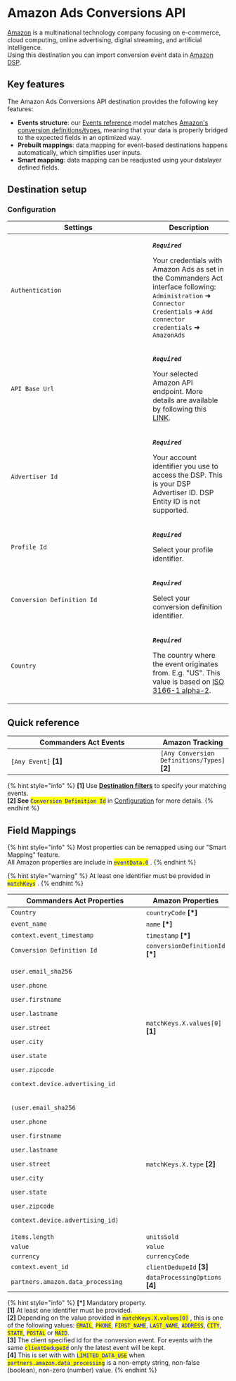 # Amazon Ads Conversions API

[Amazon](https://www.aboutamazon.eu/who-we-are) is a multinational technology company focusing on e-commerce, cloud computing, online advertising, digital streaming, and artificial intelligence.\
Using this destination you can import conversion event data in [Amazon DSP](https://advertising.amazon.com/solutions/products/amazon-dsp).

## Key features

The Amazon Ads Conversions API destination provides the following key features:

* **Events structure**: our [Events reference](https://community.commandersact.com/platform-x/developers/tracking/events-reference) model matches [Amazon's conversion definitions/types](https://advertising.amazon.com/API/docs/en-us/dsp-conversion-builder#tag/Amazon-Conversion-Definitions/operation/dspAmazonCreateConversionDefinitions), meaning that your data is properly bridged to the expected fields in an optimized way.
* **Prebuilt mappings**: data mapping for event-based destinations happens automatically, which simplifies user inputs.
* **Smart mapping**: data mapping can be readjusted using your datalayer defined fields.&#x20;

## Destination setup

### Configuration

<table><thead><tr><th width="307">Settings</th><th>Description</th></tr></thead><tbody><tr><td><code>Authentication</code></td><td><p><em><strong><code>Required</code></strong></em></p><p>Your credentials with Amazon Ads as set in the Commanders Act interface following: <code>Administration</code> ➜ <code>Connector Credentials</code> ➜ <code>Add connector credentials</code> ➜ <code>AmazonAds</code></p></td></tr><tr><td><code>API Base Url</code></td><td><p><em><strong><code>Required</code></strong></em></p><p>Your selected Amazon API endpoint. More details are available by following this <a href="https://advertising.amazon.com/API/docs/en-us/reference/api-overview#api-endpoints">LINK</a>.</p></td></tr><tr><td><code>Advertiser Id</code></td><td><p><em><strong><code>Required</code></strong></em></p><p>Your account identifier you use to access the DSP. This is your DSP Advertiser ID. DSP Entity ID is not supported.</p></td></tr><tr><td><code>Profile Id</code></td><td><p><em><strong><code>Required</code></strong></em></p><p>Select your profile identifier.</p></td></tr><tr><td><code>Conversion Definition Id</code></td><td><p><em><strong><code>Required</code></strong></em></p><p>Select your conversion definition identifier.</p></td></tr><tr><td><code>Country</code></td><td><p><em><strong><code>Required</code></strong></em></p><p>The country where the event originates from. E.g. "US". This value is based on <a href="https://en.wikipedia.org/wiki/List_of_ISO_3166_country_codes">ISO 3166-1 alpha-2</a>.</p></td></tr></tbody></table>

## Quick reference

<table><thead><tr><th width="336">Commanders Act Events</th><th>Amazon Tracking</th></tr></thead><tbody><tr><td><code>[Any Event]</code> <strong>[1]</strong></td><td><code>[Any Conversion Definitions/Types]</code> <strong>[2]</strong></td></tr></tbody></table>

{% hint style="info" %}
**\[1]** Use [**Destination filters**](https://doc.commandersact.com/features/destinations/destination-filters) to specify your matching events.\
**\[2] See** <mark style="color:blue;">`Conversion Definition Id`</mark> in [Configuration](amazon-ads-conversions-api.md#configuration) for more details.
{% endhint %}

## Field Mappings

{% hint style="info" %}
Most properties can be remapped using our "Smart Mapping" feature.\
All Amazon properties are include in <mark style="color:blue;">`eventData.0`</mark> .
{% endhint %}

{% hint style="warning" %}
At least one identifier must be provided in <mark style="color:blue;">`matchKeys`</mark> .
{% endhint %}

<table><thead><tr><th width="359.6685580062746">Commanders Act Properties</th><th>Amazon Properties</th></tr></thead><tbody><tr><td><code>Country</code></td><td><code>countryCode</code> <strong>[*]</strong></td></tr><tr><td><code>event_name</code></td><td><code>name</code> <strong>[*]</strong></td></tr><tr><td><code>context.event_timestamp</code></td><td><code>timestamp</code> <strong>[*]</strong></td></tr><tr><td><code>Conversion Definition Id</code></td><td><code>conversionDefinitionId</code> <strong>[*]</strong></td></tr><tr><td><p><code>user.email_sha256</code></p><p><code>user.phone</code></p><p><code>user.firstname</code></p><p><code>user.lastname</code></p><p><code>user.street</code></p><p><code>user.city</code></p><p><code>user.state</code></p><p><code>user.zipcode</code></p><p><code>context.device.advertising_id</code></p></td><td><code>matchKeys.X.values[0]</code> <strong>[1]</strong></td></tr><tr><td><p><code>(user.email_sha256</code></p><p><code>user.phone</code></p><p><code>user.firstname</code></p><p><code>user.lastname</code></p><p><code>user.street</code></p><p><code>user.city</code></p><p><code>user.state</code></p><p><code>user.zipcode</code></p><p><code>context.device.advertising_id)</code></p></td><td><code>matchKeys.X.type</code> <strong>[2]</strong></td></tr><tr><td><code>items.length</code></td><td><code>unitsSold</code></td></tr><tr><td><code>value</code></td><td><code>value</code></td></tr><tr><td><code>currency</code></td><td><code>currencyCode</code></td></tr><tr><td><code>context.event_id</code></td><td><code>clientDedupeId</code> <strong>[3]</strong></td></tr><tr><td><code>partners.amazon.data_processing</code></td><td><code>dataProcessingOptions</code> <strong>[4]</strong></td></tr></tbody></table>

{% hint style="info" %}
**\[\*]** Mandatory property.\
**\[1]** At least one identifier must be provided.\
**\[2]** Depending on the value provided in <mark style="color:blue;">`matchKeys.X.values[0]`</mark> , this is one of the following values: <mark style="color:blue;">`EMAIL`</mark>, <mark style="color:blue;">`PHONE`</mark>, <mark style="color:blue;">`FIRST_NAME`</mark>, <mark style="color:blue;">`LAST_NAME`</mark>, <mark style="color:blue;">`ADDRESS`</mark>, <mark style="color:blue;">`CITY`</mark>, <mark style="color:blue;">`STATE`</mark>, <mark style="color:blue;">`POSTAL`</mark> or <mark style="color:blue;">`MAID`</mark>.\
**\[3]** The client specified id for the conversion event. For events with the same <mark style="color:blue;">`clientDedupeId`</mark> only the latest event will be kept.\
**\[4]** This is set with with <mark style="color:blue;">`LIMITED_DATA_USE`</mark> when <mark style="color:blue;">`partners.amazon.data_processing`</mark> is a non-empty string, non-false (boolean), non-zero (number) value.
{% endhint %}
